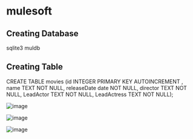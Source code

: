 # mulesoft

## Creating Database
sqlite3 muldb

## Creating Table 
CREATE TABLE movies (id INTEGER PRIMARY KEY AUTOINCREMENT , name TEXT NOT NULL, releaseDate date NOT NULL, director TEXT NOT NULL, LeadActor TEXT NOT NULL, LeadActress TEXT NOT NULL);

![image](https://user-images.githubusercontent.com/91524242/144084542-b591850e-2b33-465e-9f86-b888e450f626.png)

![image](https://user-images.githubusercontent.com/91524242/144084671-66e6ca12-a82d-4290-9bed-374361bde9eb.png)

![image](https://user-images.githubusercontent.com/91524242/144084719-c8156a73-fc8c-46e2-9797-7c44a7a99d41.png)

